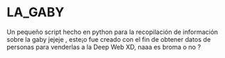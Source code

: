 # LA_GABY
Un pequeño script hecho en python para la recopilación de información sobre la gaby jejeje , este¡o fue creado con el fin de obtener datos de personas para venderlas a la Deep Web XD, naaa es broma o no ?
